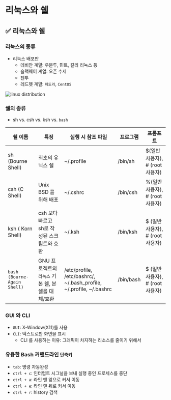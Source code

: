 # 리눅스와 쉘

## ✅ 리눅스와 쉘
### 리눅스의 종류
- 리눅스 배포판
  - 데비안 계열: 우분투, 민트, 칼리 리눅스 등
  - 슬랙웨어 계열: 오픈 수세
  - 젠투
  - 레드헷 계열: `페도라`, `CentOS`

![linux distribution](https://cognitivewaves.files.wordpress.com/2017/03/gnu-linux-distribution-timeline.png?w=624)

### 쉘의 종류
- sh vs. csh vs. ksh vs. `bash`

| 쉘 이름 | 특징 | 실행 시 참조 파일 | 프로그램 | 프롬프트 |
|---|---|---|---|---|
| sh (Bourne Shell) | 최초의 유닉스 쉘 | ~/.profile | /bin/sh | $(일반 사용자), # (root 사용자) |
| csh (C Shell) | Unix BSD 를 위해 배포 | ~/.cshrc | /bin/csh | %(일반 사용자), # (root 사용자) |
| ksh ( Korn Shell) | csh 보다 빠르고 sh로 작성된 스크립트와 호환 | ~/.ksh | /bin/ksh | $ (일반 사용자), # (root 사용자) |
| `bash (Bourne-Again Shell)` | GNU 프로젝트의 `리눅스` 기본 쉘, 본 쉘을 대체/호환 | /etc/profile, /etc/bashrc/, ~/.bash_profile, ~/.profile, ~/.bashrc | /bin/bash | $ (일반 사용자), # (root 사용자) |

### GUI 와 CLI
- `GUI`: X-Window(X11)를 사용
- `CLI`: 텍스트로만 화면을 표시
  - CLI 를 사용하는 이유: 그래픽이 차지하는 리소스를 줄이기 위해서

### 유용한 Bash 커맨드라인 `단축키`
- `tab`: 명령 자동완성
- `ctrl + c`: 인터럽트 시그널을 보내 실행 중인 프로세스를 중단
- `ctrl + a`: 라인 맨 앞으로 커서 이동
- `ctrl + e`: 라인 맨 뒤로 커서 이동
- `ctrl + r`: history 검색